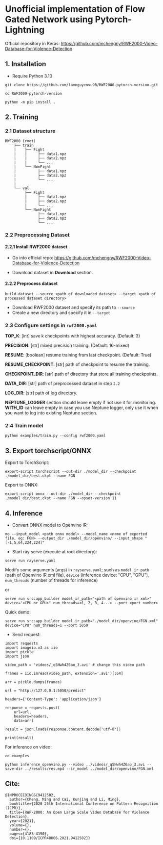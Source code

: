# Unofficial implementation of Flow Gated Network using Pytorch-Lightning

Official repository in Keras: https://github.com/mchengny/RWF2000-Video-Database-for-Violence-Detection

## 1. Installation
- Require Python 3.10
```
git clone https://github.com/lamnguyenvu98/RWF2000-pytorch-version.git

cd RWF2000-pytorch-version

python -m pip install .
```

## 2. Training
### 2.1 Dataset structure
```
RWF2000 (root)
    ├── train
    |    ├── Fight
    |    |     ├── data1.npz
    |    |     ├── data2.npz
    |    |     └── ...
    |    └── NonFight
    |          ├── data1.npz
    |          ├── data2.npz
    |          └── ...
    |
    └── val
         ├── Fight
         |     ├── data1.npz
         |     ├── data2.npz
         |     └── ...
         └── NonFight
               ├── data1.npz
               ├── data2.npz
               └── ...
```

### 2.2 Preprocessing Dataset
#### 2.2.1 Install RWF2000 dataset
- Go into official repo: https://github.com/mchengny/RWF2000-Video-Database-for-Violence-Detection

- Download dataset in **Download** section.

#### 2.2.2 Preprocess dataset

```
build-dataset --source <path of downloaded dataset> --target <path of processed dataset directory>
```
- Download RWF2000 dataset and specify its path to `--source`
- Create a new directory and specify it in `--target`

### 2.3 Configure settings in `rwf2000.yaml`
**TOP_K**: [int] save k checkpoints with highest accuracy. (Default: 3)

**PRECISION**: [str] mixed precision training. (Default: 16-mixed)

**RESUME**: [boolean] resume training from last checkpoint. (Default: True)

**RESUME_CHECKPOINT**: [str] path of checkpoint to resume the training.

**CHECKPOINT_DIR**: [str] path of directory that store all training checkpoints.

**DATA_DIR**: [str] path of preprocessed dataset in step `2.2`

**LOG_DIR**: [str] path of log directory.

**NEPTUNE_LOGGER** section should leave empty if not use it for monitoring. **WITH_ID** can leave empty in case you use Neptune logger, only use it when you want to log into existing Neptune section.

### 2.4 Train model
```
python examples/train.py --config rwf2000.yaml
```

## 3. Export torchscript/ONNX
Export to TorchScript:
```
export-script torchscript --out-dir ./model_dir --checkpoint ./model_dir/best.ckpt --name FGN
```

Export to ONNX:
```
export-script onnx --out-dir ./model_dir --checkpoint ./model_dir/best.ckpt --name FGN --opset-version 11
```

## 4. Inference
- Convert ONNX model to Openvino IR:
```
mo --input_model <path onnx model> --model_name <name of exported file, eg: FGN> --output_dir ./model_dir/openvino/ --input_shape "[-1,5,64,224,224]"
```

- Start ray serve (execute at root directory):
```
serve run rayserve.yaml
```
Modify some arguments (args) in `rayserve.yaml`; such as `model_ir_path` (path of Openvino IR xml file), `device` (inference device: "CPU", "GPU"), `num_threads` (number of threads for inference)

or 

```
serve run src:app_builder model_ir_path="<path of openvino ir xml>" device="<CPU or GPU>" num_threads=<1, 2, 3, 4...> --port <port number>
```

Quick demo:
```
serve run src:app_builder model_ir_path="./model_dir/openvino/FGN.xml" device="CPU" num_threads=1 --port 5050
```

- Send request:

```
import requests
import imageio.v3 as iio
import pickle
import json

video_path = 'videos/_q5Nwh4Z6ao_3.avi' # change this video path

frames = iio.imread(video_path, extension='.avi')[:64]

arr = pickle.dumps(frames)

url = "http://127.0.0.1:5050/predict"

headers={'Content-Type': 'application/json'}

response = requests.post(
    url=url,
    headers=headers,
    data=arr)

result = json.loads(response.content.decode('utf-8'))

print(result)
```

For inference on video:
```
cd examples

python inference_openvino.py --video ../videos/_q5Nwh4Z6ao_3.avi --save-dir ../results/res.mp4 --ir_model ../model_dir/openvino/FGN.xml
```

## Cite:
```
@INPROCEEDINGS{9412502,
  author={Cheng, Ming and Cai, Kunjing and Li, Ming},
  booktitle={2020 25th International Conference on Pattern Recognition (ICPR)}, 
  title={RWF-2000: An Open Large Scale Video Database for Violence Detection}, 
  year={2021},
  volume={},
  number={},
  pages={4183-4190},
  doi={10.1109/ICPR48806.2021.9412502}}
```
